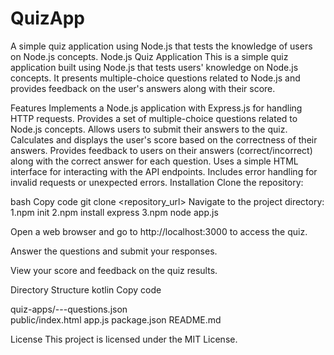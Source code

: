 # QuizApp
A simple quiz application using Node.js that tests the knowledge of users on Node.js concepts.
Node.js Quiz Application
This is a simple quiz application built using Node.js that tests users' knowledge on Node.js concepts. It presents multiple-choice questions related to Node.js and provides feedback on the user's answers along with their score.

Features
Implements a Node.js application with Express.js for handling HTTP requests.
Provides a set of multiple-choice questions related to Node.js concepts.
Allows users to submit their answers to the quiz.
Calculates and displays the user's score based on the correctness of their answers.
Provides feedback to users on their answers (correct/incorrect) along with the correct answer for each question.
Uses a simple HTML interface for interacting with the API endpoints.
Includes error handling for invalid requests or unexpected errors.
Installation
Clone the repository:

bash
Copy code
git clone <repository_url>
Navigate to the project directory:
1.npm init
2.npm install express
3.npm node app.js

Open a web browser and go to http://localhost:3000 to access the quiz.

Answer the questions and submit your responses.

View your score and feedback on the quiz results.

Directory Structure
kotlin
Copy code

quiz-apps/---questions.json  
              public/index.html
              app.js 
              package.json
              README.md


License
This project is licensed under the MIT License.
